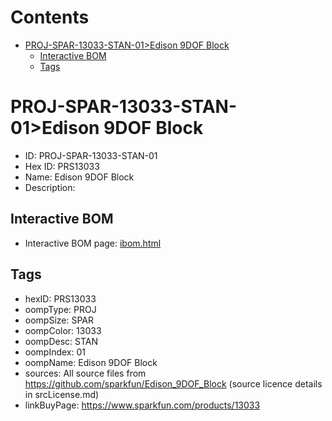 



Contents
========

* [PROJ-SPAR-13033-STAN-01>Edison 9DOF Block](#proj-spar-13033-stan-01edison-9dof-block)
	* [Interactive BOM](#interactive-bom)
	* [Tags](#tags)

# PROJ-SPAR-13033-STAN-01>Edison 9DOF Block

- ID: PROJ-SPAR-13033-STAN-01
- Hex ID: PRS13033
- Name: Edison 9DOF Block
- Description: 

## Interactive BOM

- Interactive BOM page: [ibom.html](kicad/bom/ibom.html)

## Tags

- hexID: PRS13033
- oompType: PROJ
- oompSize: SPAR
- oompColor: 13033
- oompDesc: STAN
- oompIndex: 01
- oompName: Edison 9DOF Block
- sources: All source files from https://github.com/sparkfun/Edison_9DOF_Block (source licence details in srcLicense.md)
- linkBuyPage: https://www.sparkfun.com/products/13033
